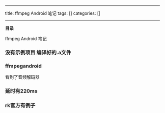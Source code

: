 
--- 
title:  ffmpeg Android 笔记 
tags: []
categories: [] 

---
**目录**











ffmpeg Android 笔记

### 没有示例项目 编译好的.a文件





### ffmpegandroid

看到了音频解码器













### 延时有220ms







### rk官方有例子


